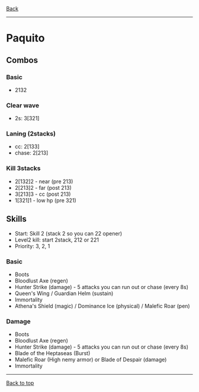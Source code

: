 [Back](../)

----

# Paquito

## Combos

### Basic
- 2132

### Clear wave
- 2s: 3[321]

### Laning (2stacks)
- cc: 2[133]
- chase: 2[213]

### Kill 3stacks
- 2[132]2 - near (pre 213)
- 2[213]2 - far (post 213)
- 3[213]3 - cc (post 213)
- 1[321]1 - low hp (pre 321)


## Skills
- Start: Skill 2 (stack 2 so you can 22 opener)
- Level2 kill: start 2stack, 212 or 221
- Priority: 3, 2, 1

### Basic
- Boots
- Bloodlust Axe (regen)
- Hunter Strike (damage) - 5 attacks you can run out or chase (every 8s)
- Queen's Wing / Guardian Helm (sustain)
- Immortality
- Athena's Shield (magic) / Dominance Ice (physical) / Malefic Roar (pen)

### Damage
- Boots
- Bloodlust Axe (regen)
- Hunter Strike (damage) - 5 attacks you can run out or chase (every 8s)
- Blade of the Heptaseas (Burst)
- Malefic Roar (High nemy armor) or Blade of Despair (damage)
- Immortality


----

[Back to top](./#)
